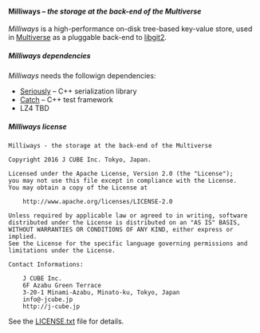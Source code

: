 #### **Milliways** – _the storage at the back-end of the Multiverse_

_Milliways_ is a high-performance on-disk tree-based key-value store, used in [Multiverse](https://github.com/j-cube/multiverse) as a pluggable back-end to [libgit2](https://libgit2.github.com).

##### Milliways dependencies

_Milliways_ needs the followign dependencies:

* [Seriously](https://github.com/j-cube/milliways/blob/master/Seriously.h) – C++ serialization library
* [Catch](https://github.com/philsquared/Catch) – C++ test framework 
* LZ4 TBD

##### Milliways license

```
Milliways - the storage at the back-end of the Multiverse

Copyright 2016 J CUBE Inc. Tokyo, Japan.     
                                                                     
Licensed under the Apache License, Version 2.0 (the "License");         
you may not use this file except in compliance with the License.        
You may obtain a copy of the License at                                 
                                                                        
    http://www.apache.org/licenses/LICENSE-2.0                          
                                                                        
Unless required by applicable law or agreed to in writing, software     
distributed under the License is distributed on an "AS IS" BASIS,       
WITHOUT WARRANTIES OR CONDITIONS OF ANY KIND, either express or implied.
See the License for the specific language governing permissions and     
limitations under the License.                             

```
         
```
Contact Informations:

    J CUBE Inc.                                                          
    6F Azabu Green Terrace                                                   
    3-20-1 Minami-Azabu, Minato-ku, Tokyo, Japan                                 
    info@-jcube.jp                                                           
    http://j-cube.jp
```

See the [LICENSE.txt](LICENSE.txt) file for details.
